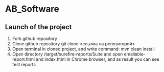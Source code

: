 # AB_Software
## Launch of the project
1. Fork github repository 
2. Clone github repository git clone <ссылка на репозиторий>
3. Open terminal in cloned project, and write command: mvn clean install
4. Open directory /target/surefire-reports/Suite and open emailable-report.html and index.html in Chrome browser, and as result you can see test reports
